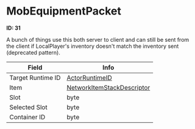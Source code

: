 # MobEquipmentPacket

**ID: 31**  

A bunch of things use this both server to client and can still be sent from the client if LocalPlayer's inventory doesn't match the inventory sent (deprecated pattern).

<table><thead><tr><th>Field</th><th>Info</th></tr></thead><tbody>
<tr><td>Target Runtime ID</td><td><a href="../types/ActorRuntimeID.md">ActorRuntimeID</a></td></tr>
<tr><td>Item</td><td><a href="../types/NetworkItemStackDescriptor.md">NetworkItemStackDescriptor</a></td></tr>
<tr><td>Slot</td><td>byte</td></tr>
<tr><td>Selected Slot</td><td>byte</td></tr>
<tr><td>Container ID</td><td>byte</td></tr>
</tbody></table>